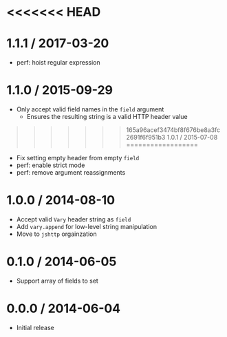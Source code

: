 <<<<<<< HEAD
=======
1.1.1 / 2017-03-20
==================

  * perf: hoist regular expression

1.1.0 / 2015-09-29
==================

  * Only accept valid field names in the `field` argument
    - Ensures the resulting string is a valid HTTP header value

>>>>>>> 165a96acef3474bf8f676be8a3fc2691f6f951b3
1.0.1 / 2015-07-08
==================

  * Fix setting empty header from empty `field`
  * perf: enable strict mode
  * perf: remove argument reassignments

1.0.0 / 2014-08-10
==================

  * Accept valid `Vary` header string as `field`
  * Add `vary.append` for low-level string manipulation
  * Move to `jshttp` orgainzation

0.1.0 / 2014-06-05
==================

  * Support array of fields to set

0.0.0 / 2014-06-04
==================

  * Initial release

